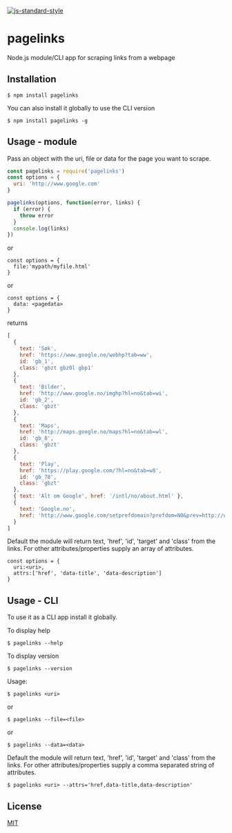 [![js-standard-style](https://img.shields.io/badge/code%20style-standard-brightgreen.svg?style=flat)](https://github.com/feross/standard)

# pagelinks 

Node.js module/CLI app for scraping links from a webpage

## Installation

```
$ npm install pagelinks
```

You can also install it globally to use the CLI version

```
$ npm install pagelinks -g
```

## Usage - module

Pass an object with the uri, file or data for the page you want to scrape.

```JavaScript
const pagelinks = require('pagelinks')
const options = {
  uri: 'http://www.google.com'
}

pagelinks(options, function(error, links) {
  if (error) {
    throw error
  }
  console.log(links)
})
```

or

```
const options = {
  file:'mypath/myfile.html'
}
```

or

```
const options = {
  data: <pagedata>
}
```

returns

```JavaScript
[
  {
    text: 'Søk',
    href: 'https://www.google.no/webhp?tab=ww',
    id: 'gb_1',
    class: 'gbzt gbz0l gbp1'
  },
  {
    text: 'Bilder',
    href: 'http://www.google.no/imghp?hl=no&tab=wi',
    id: 'gb_2',
    class: 'gbzt'
  },
  {
    text: 'Maps',
    href: 'http://maps.google.no/maps?hl=no&tab=wl',
    id: 'gb_8',
    class: 'gbzt'
  },
  {
    text: 'Play',
    href: 'https://play.google.com/?hl=no&tab=w8',
    id: 'gb_78',
    class: 'gbzt'
  },
  { text: 'Alt om Google', href: '/intl/no/about.html' },
  {
    text: 'Google.no',
    href: 'http://www.google.com/setprefdomain?prefdom=NO&prev=http://www.google.no/&sig=K_Yael_-8yUXfGhE8aXDXMo07ePOo%3D'
  }
]
```

Default the module will return text, 'href', 'id', 'target' and 'class' from the links.
For other attributes/properties supply an array of attributes.

```
const options = {
  uri:<uri>,
  attrs:['href', 'data-title', 'data-description']
}
```

## Usage - CLI

To use it as a CLI app install it globally.

To display help

```
$ pagelinks --help
```

To display version

```
$ pagelinks --version
```

Usage:

```
$ pagelinks <uri>
```

or

```
$ pagelinks --file=<file>
```

or

```
$ pagelinks --data=<data>
```

Default the module will return text, 'href', 'id', 'target' and 'class' from the links.
For other attributes/properties supply a comma separated string of attributes.

```
$ pagelinks <uri> --attrs='href,data-title,data-description'
```

## License

[MIT](LICENSE)